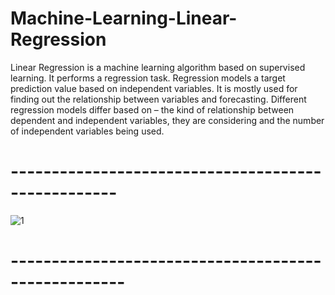 # Machine-Learning-Linear-Regression
Linear Regression is a machine learning algorithm based on supervised learning. It performs a regression task. Regression models a target prediction value based on independent variables. It is mostly used for finding out the relationship between variables and forecasting. Different regression models differ based on – the kind of relationship between dependent and independent variables, they are considering and the number of independent variables being used.
# ---------------------------------------------------
![1](https://user-images.githubusercontent.com/42931974/70734648-a5799380-1d32-11ea-86f1-f0e901aee98d.png)
# ----------------------------------------------------
